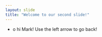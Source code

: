 ```yaml
---
layout: slide
title: "Welcome to our second slide!"
---
```

* o hi Mark!
Use the left arrow to go back!
